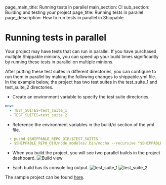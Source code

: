page_main_title: Running tests in parallel
main_section: CI
sub_section: Building and testing your project
page_title: Running tests in parallel
page_description: How to run tests in parallel in Shippable

# Running tests in parallel

Your project may have tests that can run in parallel. If you have purchased multiple
Shippable minions, you can speed up your build times significantly by running these tests
in parallel on multiple minions.

After putting these test suites in different directories, you can configure to run them in parallel
by making the following changes to shippable.yml file. In the example below, the project has two test suites in the test_suite_1 and test_suite_2 directories.

- Create an environment variable to specify the test suite directories.
```yaml
env:
  - TEST_SUITES=test_suite_1
  - TEST_SUITES=test_suite_2
```

- Reference the environment variables in the build/ci section of the yml file.
```yaml
  - pushd $SHIPPABLE_REPO_DIR/$TEST_SUITES
  - $SHIPPABLE_REPO_DIR/node_modules/.bin/mocha --recursive "$SHIPPABLE_REPO_DIR/$TEST_SUITES/**/*.spec.js" -R mocha-junit-reporter --reporter-options mochaFile=$SHIPPABLE_REPO_DIR/shippable/testresults/$TEST_SUITES/testresults.xml
```

- When you build the project, you will see two parallel builds in the project dashboard.
![Build view](https://raw.githubusercontent.com/devops-recipes/ci-run-parallel-tests/master/public/resources/images/matrix-tests-view.png)

- Each build has its console log output.
![test_suite_1](https://github.com/devops-recipes/ci-run-parallel-tests/raw/master/public/resources/images/console-testsuite1-view.png)
![test_suite_2](https://github.com/devops-recipes/ci-run-parallel-tests/raw/master/public/resources/images/console-testsuite2-view.png)

The sample project can be found [here](https://github.com/devops-recipes/ci-run-parallel-tests/).
